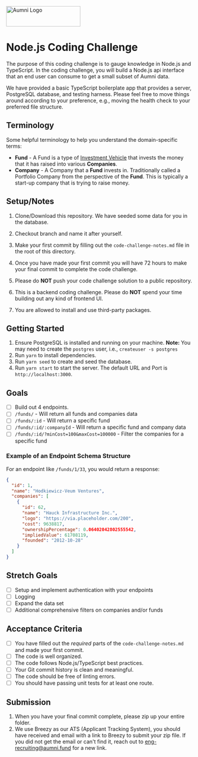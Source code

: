 <img src="https://aumni-public.s3.amazonaws.com/AumniLogoColor.png" alt="Aumni Logo" width="200" height="55">

# Node.js Coding Challenge

The purpose of this coding challenge is to gauge knowledge in Node.js and TypeScript. In the coding challenge, you will build a Node.js api interface that an end user can consume to get a small subset of Aumni data.

We have provided a basic TypeScript boilerplate app that provides a server, PostgreSQL database, and testing harness. Please feel free to move things around according to your preference, e.g., moving the health check to your preferred file structure.

## Terminology

Some helpful terminology to help you understand the domain-specific terms:

- **Fund** - A Fund is a type of [Investment Vehicle](https://www.investopedia.com/terms/i/investmentvehicle.asp) that invests the money that it has raised into various **Companies**.
- **Company** - A Company that a **Fund** invests in. Traditionally called a Portfolio Company from the perspective of the **Fund**. This is typically a start-up company that is trying to raise money.

## Setup/Notes

1. Clone/Download this repository. We have seeded some data for you in the database.

2. Checkout branch and name it after yourself.

3. Make your first commit by filling out the `code-challenge-notes.md` file in the root of this directory.

4. Once you have made your first commit you will have 72 hours to make your final commit to complete the code challenge.

5. Please do **NOT** push your code challenge solution to a public repository.

6. This is a backend coding challenge. Please do **NOT** spend your time building out any kind of frontend UI.

7. You are allowed to install and use third-party packages.

## Getting Started

1. Ensure PostgreSQL is installed and running on your machine. **Note:** You may need to create the `postgres` user, i.e., `createuser -s postgres`
2. Run `yarn` to install dependencies.
3. Run `yarn seed` to create and seed the database.
4. Run `yarn start` to start the server. The default URL and Port is `http://localhost:3000`.

## Goals

- [ ] Build out 4 endpoints.
- [ ] `/funds/` - Will return all funds and companies data
- [ ] `/funds/:id` - Will return a specific fund
- [ ] `/funds/:id/:companyId` - Will return a specific fund and company data
- [ ] `/funds/:id/?minCost=100&maxCost=100000` - Filter the companies for a specific fund

### Example of an Endpoint Schema Structure

For an endpoint like `/funds/1/33`, you would return a response:

```json
{
  "id": 1,
  "name": "Hodkiewicz-Veum Ventures",
  "companies": [
    {
      "id": 62,
      "name": "Hauck Infrastructure Inc.",
      "logo": "https://via.placeholder.com/200",
      "cost": 9638817,
      "ownershipPercentage": 0.06402042802555542,
      "impliedValue": 61708119,
      "founded": "2012-10-28"
    }
  ]
}
```

## Stretch Goals

- [ ] Setup and implement authentication with your endpoints
- [ ] Logging
- [ ] Expand the data set
- [ ] Additional comprehensive filters on companies and/or funds

## Acceptance Criteria

- [ ] You have filled out the _required_ parts of the `code-challenge-notes.md` and made your first commit.
- [ ] The code is well organized.
- [ ] The code follows Node.js/TypeScript best practices.
- [ ] Your Git commit history is clean and meaningful.
- [ ] The code should be free of linting errors.
- [ ] You should have passing unit tests for at least one route.

## Submission

1. When you have your final commit complete, please zip up your entire folder.
2. We use Breezy as our ATS (Applicant Tracking System), you should have received and email with a link to Breezy to submit your zip file. If you did not get the email or can't find it, reach out to eng-recruiting@aumni.fund for a new link.
